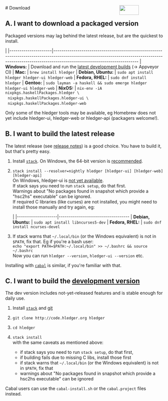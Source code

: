 <div style="float:right; text-align:right; white-space:nowrap; ">
<a style="margin-left:3px;" href="https://flattr.com/submit/auto?user_id=simonmichael&amp;url=http%3A%2F%2Fhledger.org" target="_blank"><img src="//api.flattr.com/button/flattr-badge-large.png" alt="" title="Flattr this" border="0"></a> 
<a href="https://www.paypal.com/cgi-bin/webscr?cmd=_s-xclick&amp;hosted_button_id=5J33NLXYXCYAY"><img width=62 height=31 border=0 src="https://www.paypal.com/en_US/i/btn/x-click-but04.gif" alt=""></a> 
<div style="display:inline-block; position:relative; top:5px; width:62px; height:31px;">
<script data-gratipay-username="simonmichael" data-gratipay-widget="button" src="//grtp.co/v1.js"></script> 
</div>
<a href="https://www.bountysource.com/trackers/536505-simonmichael-hledger"><img border=0 src="https://www.bountysource.com/badge/tracker?tracker_id=536505" alt=""></a> &nbsp;
</div>
# Download
<a name="a"></a>

## A. I want to download a packaged version

<style>
tr { vertical-align:top; }
td { padding-bottom:.5em; padding-right:1em; }
td:first-of-type { 
  /* white-space:nowrap; */
  /* width:1%; */
}
a { white-space:nowrap; }
</style>

Packaged versions may lag behind the latest release, but are the quickest to install.

|
|---------------------|------------------------------------------------------------------------------------------------------------------------------------------------------------------------------------------------------
| **Windows:**        | Download and run the [latest development builds](developer-guide.html) (-> Appveyor CI)
| **Mac:**            | `brew install hledger`
| **Debian,&nbsp;Ubuntu:** | `sudo apt install hledger hledger-ui hledger-web`
| **Fedora,&nbsp;RHEL:**   | `sudo dnf install hledger`
| **Gentoo:**         | `sudo layman -a haskell && sudo emerge hledger hledger-ui hledger-web`
| **NixOS:**          | `nix-env -iA nixpkgs.haskellPackages.hledger \`<br>&nbsp;&nbsp;`nixpkgs.haskellPackages.hledger-ui \`<br>&nbsp;&nbsp;`nixpkgs.haskellPackages.hledger-web`

Only some of the hledger tools may be available, eg Homebrew does not yet include 
hledger-ui, hledger-web or hledger-api (packagers welcome!).

<a name="b"></a>

## B. I want to build the latest release

The latest release (see [release notes](release-notes.html)) is a good choice. 
You have to build it, but that's pretty easy. 

1. Install [`stack`](http://haskell-lang.org/get-started).
   On Windows, the 64-bit version is [recommended](https://github.com/simonmichael/hledger/issues/275#issuecomment-123834252).

2. `stack install --resolver=nightly hledger [hledger-ui] [hledger-web] [hledger-api]`\
   On Windows, hledger-ui is [not yet available](https://github.com/coreyoconnor/vty/pull/1).\
   If stack says you need to run `stack setup`, do that first.\
   Warnings about "No packages found in snapshot which provide a "hsc2hs" executable" can be ignored.\
   If required C libraries (like curses) are not installed, you might need to install those manually and try again, eg:

    |
    |--------------------|-----------------------------------
    | **Debian, Ubuntu:** | `sudo apt install libncurses5-dev` 
    | **Fedora, RHEL:**   | `sudo dnf install ncurses-devel`

3. If stack warns that `~/.local/bin` (or the Windows equivalent) is not in `$PATH`, fix that.
   Eg if you're a bash user:\
   `echo "export PATH=$PATH:~/.local/bin" >> ~/.bashrc && source ~/.bashrc`\
   Now you can run `hledger --version`, `hledger-ui --version` etc.

Installing with [`cabal`](https://www.haskell.org/cabal/) is similar, if you're familiar with that. 
<!--(The exact steps depend on your OS, cabal version and expertise.)-->
<!--
Short version:\
`cabal update && cabal install hledger [hledger-ui] [hledger-web] [hledger-api]`
-->
<!--
If you're brand new to cabal, these steps should work on unix-like systems 
(on Windows, adjust commands and paths as needed):

1. Install [GHC](http://haskell.org/ghc) and [cabal](http://haskell.org/cabal/download.html) if needed,
   eg from [https://www.haskell.org/downloads](https://www.haskell.org/downloads)
2. Ensure `~/.cabal/bin` or the Windows equivalent is in your `$PATH`,
   eg `echo "export PATH=$PATH:~/.cabal/bin" >> ~/.bashrc && source ~/.bashrc`
3. `cabal update`
4. `cabal install alex happy`
5. `mkdir hledger-sandbox`
6. `cd hledger-sandbox`
7. `cabal sandbox init`
8. `cabal install hledger-1.0.1 [hledger-ui-1.0.2] [hledger-web-1.0.1] [hledger-api-1.0]`
9. `mv .cabal-sandbox/bin/hledger* ~/.cabal/bin`
10. `cd ..; rm -rf hledger-sandbox`
-->


<a name="c"></a>

## C. I want to build the [development version](https://github.com/simonmichael/hledger/commits/master)

The dev version includes not-yet-released features and is stable enough for daily use.

1. Install [`stack`](http://haskell-lang.org/get-started) and [git](https://en.wikipedia.org/wiki/Git)
2. `git clone http://code.hledger.org hledger`
3. `cd hledger`
4. `stack install`\
   with the same caveats as mentioned above:
    
    - if stack says you need to run `stack setup`, do that first,
    - if building fails due to missing C libs, install those first 
    - if stack warns that `~/.local/bin` (or the Windows equivalent) is not in `$PATH`, fix that
    - warnings about "No packages found in snapshot which provide a hsc2hs executable" can be ignored

Cabal users can use the `cabal-install.sh` or the `cabal.project` files instead.


<!--
VM instructions:

- if stack or cabal can't run on your OS, maybe this [vagrant image](https://github.com/sciurus/hledger-vagrant) can ?
-->
